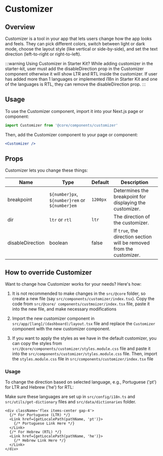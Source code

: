 # Customizer

## Overview

Customizer is a tool in your app that lets users change how the app looks and feels. They can pick different colors, switch between light or dark mode, choose the layout style (like vertical or side-by-side), and set the text direction (left-to-right or right-to-left).

:::warning Using Customizer in Starter Kit?
While adding customizer in the starter-kit, user must add the disableDirection prop in the Customizer component otherwise it will show LTR and RTL inside the customizer. If user has added more than 1 languages or implemented i18n in Starter Kit and one of the languages is RTL, they can remove the disableDirection prop.
:::

## Usage

To use the Customizer component, import it into your Next.js page or component:

```jsx
import Customizer from '@core/components/customizer'
```

Then, add the Customizer component to your page or component:

```jsx
<Customizer />
```

## Props

Customizer lets you change these things:

| Name             | Type                                           | Default  | Description                                                           |
| ---------------- | ---------------------------------------------- | -------  | --------------------------------------------------------------------- |
| breakpoint       | `${number}px`, `${number}rem` or `${number}em` | `1200px` | Determines the breakpoint for displaying the customizer.              |
| dir              | `ltr` or `rtl`                                 | `ltr`    | The direction of the customizer.                                      |
| disableDirection | boolean                                        | false    | If `true`, the direction section will be removed from the customizer. |

## How to override Customizer

Want to change how Customizer works for your needs? Here's how:

1. It is not recommended to make changes in the `src/@core` folder, so create a new file (say `src/components/customizer/index.tsx`). Copy the code from `src/@core/ components/custmoizer/index.tsx` file, paste it into the new file, and make necessary modifications

2. Import the new customizer component in `src/app/[lang]/(dashboard)/layout.tsx` file and replace the `Customizer` component with the new customizer component.

3. If you want to apply the styles as we have in the default customizer, you can copy the styles from `src/@core/components/customizer/styles.module.css` file and paste it into the `src/components/customizer/styles.module.css` file. Then, import the `styles.module.css` file in `src/components/customizer/index.tsx` file

### Usage

To change the direction based on selected language, e.g., Portuguese ('pt') for LTR and Hebrew ('he') for RTL:

Make sure these languages are set up in `src/config/i18n.ts` and `src/utils/get-dictionary` files and `src/data/dictionaries` folder.

```tsx title='src/components/customizer/index.tsx'
<div className='flex items-center gap-4'>
  {/* For Portuguese (LTR) */}
  <Link href={getLocalePath(pathName, 'pt')}>
    {/* Portuguese Link Here */}
  </Link>
  {/* For Hebrew (RTL) */}
  <Link href={getLocalePath(pathName, 'he')}>
    {/* Hebrew Link Here */}
  </Link>
</div>
```
